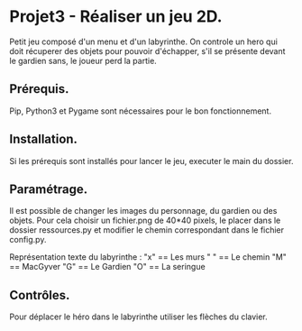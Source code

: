 # Projet3 - Réaliser un jeu 2D.
Petit jeu composé d'un menu et d'un labyrinthe. On controle un hero qui doit récuperer des objets pour pouvoir d'échapper, s'il se présente devant le gardien sans, le joueur perd la partie.

## Prérequis.
Pip, Python3 et Pygame sont nécessaires pour le bon fonctionnement.

## Installation.
Si les prérequis sont installés pour lancer le jeu, executer le main du dossier.

## Paramétrage.
Il est possible de changer les images du personnage, du gardien ou des objets. Pour cela choisir un fichier.png de 40*40 pixels, le placer dans le dossier ressources.py et modifier le chemin correspondant dans le fichier config.py.

Représentation texte du labyrinthe :
"x" == Les murs
" " == Le chemin
"M" == MacGyver
"G" == Le Gardien
"O" == La seringue


## Contrôles.
Pour déplacer le héro dans le labyrinthe utiliser les flèches du clavier.
